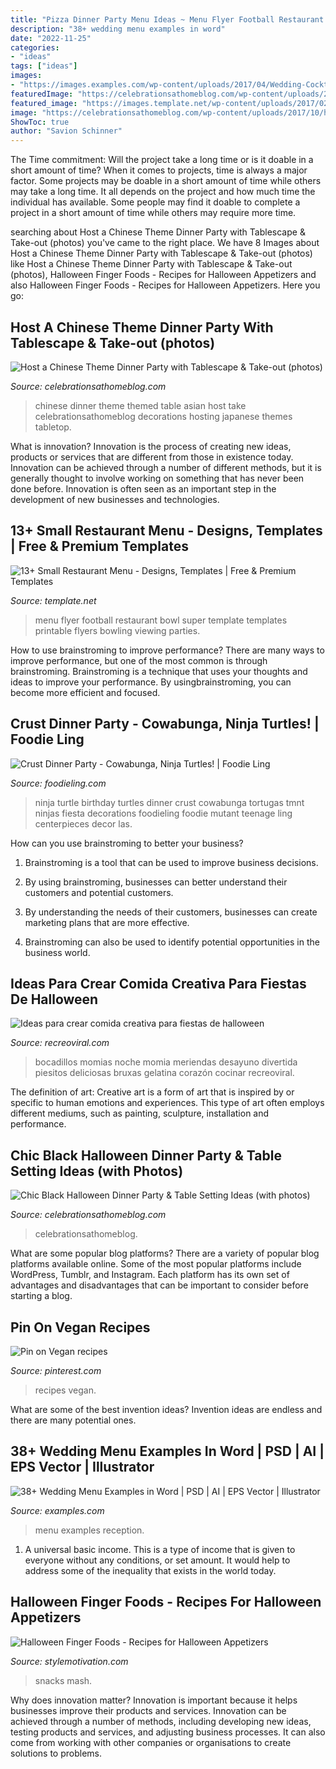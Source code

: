 ```yaml
---
title: "Pizza Dinner Party Menu Ideas ~ Menu Flyer Football Restaurant Bowl Super Template Templates Printable Flyers Bowling Viewing Parties"
description: "38+ wedding menu examples in word"
date: "2022-11-25"
categories:
- "ideas"
tags: ["ideas"]
images:
- "https://images.examples.com/wp-content/uploads/2017/04/Wedding-Cocktail-Reception-Menu.jpg"
featuredImage: "https://celebrationsathomeblog.com/wp-content/uploads/2017/02/chinese-theme-new-year-dinner-party-tabletop.jpg"
featured_image: "https://images.template.net/wp-content/uploads/2017/02/13165127/Small-Restaurant-Super-Bowl-Menu-Template.jpg"
image: "https://celebrationsathomeblog.com/wp-content/uploads/2017/10/halloween-themed-dinner-party-630x945.jpg"
ShowToc: true
author: "Savion Schinner"
---
```



The Time commitment: Will the project take a long time or is it doable in a short amount of time?
When it comes to projects, time is always a major factor. Some projects may be doable in a short amount of time while others may take a long time. It all depends on the project and how much time the individual has available. Some people may find it doable to complete a project in a short amount of time while others may require more time.

	

		
searching about Host a Chinese Theme Dinner Party with Tablescape &amp; Take-out (photos) you've came to the right place. We have 8 Images about Host a Chinese Theme Dinner Party with Tablescape &amp; Take-out (photos) like Host a Chinese Theme Dinner Party with Tablescape &amp; Take-out (photos), Halloween Finger Foods - Recipes for Halloween Appetizers and also Halloween Finger Foods - Recipes for Halloween Appetizers. Here you go:
		
    
## Host A Chinese Theme Dinner Party With Tablescape &amp; Take-out (photos)

<img loading=lazy src="https://celebrationsathomeblog.com/wp-content/uploads/2017/02/chinese-theme-new-year-dinner-party-tabletop.jpg" onerror="this.onerror=null;this.src='https://tse1.mm.bing.net/th?id=OIP.XzU0-WApI6rUHthzMjcfowHaLH&amp;pid=15.1';" alt="Host a Chinese Theme Dinner Party with Tablescape &amp; Take-out (photos)">

_Source: celebrationsathomeblog.com_

>chinese dinner theme themed table asian host take celebrationsathomeblog decorations hosting japanese themes tabletop. 

	

What is innovation?
Innovation is the process of creating new ideas, products or services that are different from those in existence today. Innovation can be achieved through a number of different methods, but it is generally thought to involve working on something that has never been done before. Innovation is often seen as an important step in the development of new businesses and technologies.

    
## 13+ Small Restaurant Menu - Designs, Templates | Free &amp; Premium Templates

<img loading=lazy src="https://images.template.net/wp-content/uploads/2017/02/13165127/Small-Restaurant-Super-Bowl-Menu-Template.jpg" onerror="this.onerror=null;this.src='https://tse2.mm.bing.net/th?id=OIP.Wa3xYZN_cJHvaII8JTRC9AHaE7&amp;pid=15.1';" alt="13+ Small Restaurant Menu - Designs, Templates | Free &amp; Premium Templates">

_Source: template.net_

>menu flyer football restaurant bowl super template templates printable flyers bowling viewing parties. 

	

How to use brainstroming to improve performance?
There are many ways to improve performance, but one of the most common is through brainstroming. Brainstroming is a technique that uses your thoughts and ideas to improve your performance. By usingbrainstroming, you can become more efficient and focused.

    
## Crust Dinner Party - Cowabunga, Ninja Turtles! | Foodie Ling

<img loading=lazy src="https://foodieling.com/wp-content/uploads/2013/05/CrustDinnerParty2528252529-3.jpg" onerror="this.onerror=null;this.src='https://tse4.mm.bing.net/th?id=OIP.quw2GdQ41QA6SDkdcn9xmAHaJ4&amp;pid=15.1';" alt="Crust Dinner Party - Cowabunga, Ninja Turtles! | Foodie Ling">

_Source: foodieling.com_

>ninja turtle birthday turtles dinner crust cowabunga tortugas tmnt ninjas fiesta decorations foodieling foodie mutant teenage ling centerpieces decor las. 

	

How can you use brainstroming to better your business?
1. Brainstroming is a tool that can be used to improve business decisions.
2. By using brainstroming, businesses can better understand their customers and potential customers.

3. By understanding the needs of their customers, businesses can create marketing plans that are more effective.

4. Brainstroming can also be used to identify potential opportunities in the business world.

    
## Ideas Para Crear Comida Creativa Para Fiestas De Halloween

<img loading=lazy src="https://www.recreoviral.com/wp-content/uploads/2014/10/sandwich.jpg" onerror="this.onerror=null;this.src='https://tse4.mm.bing.net/th?id=OIP.bj6Y5sBf9aUY2G6OTaTk1gHaF8&amp;pid=15.1';" alt="Ideas para crear comida creativa para fiestas de halloween">

_Source: recreoviral.com_

>bocadillos momias noche momia meriendas desayuno divertida piesitos deliciosas bruxas gelatina corazón cocinar recreoviral. 

	

The definition of art:
Creative art is a form of art that is inspired by or specific to human emotions and experiences. This type of art often employs different mediums, such as painting, sculpture, installation and performance.

    
## Chic Black Halloween Dinner Party &amp; Table Setting Ideas (with Photos)

<img loading=lazy src="https://celebrationsathomeblog.com/wp-content/uploads/2017/10/halloween-themed-dinner-party-630x945.jpg" onerror="this.onerror=null;this.src='https://tse3.mm.bing.net/th?id=OIP.XPuxh-eYtz4M-5qCV7L_BQHaLH&amp;pid=15.1';" alt="Chic Black Halloween Dinner Party &amp; Table Setting Ideas (with photos)">

_Source: celebrationsathomeblog.com_

>celebrationsathomeblog. 

	

What are some popular blog platforms?
There are a variety of popular blog platforms available online. Some of the most popular platforms include WordPress, Tumblr, and Instagram. Each platform has its own set of advantages and disadvantages that can be important to consider before starting a blog.

    
## Pin On Vegan Recipes

<img loading=lazy src="https://i.pinimg.com/736x/59/f0/a6/59f0a675075d7933a57bd58b11dbe31e.jpg" onerror="this.onerror=null;this.src='https://tse3.mm.bing.net/th?id=OIP.xt6JeerVmmVljULOyoo7GQHaLH&amp;pid=15.1';" alt="Pin on Vegan recipes">

_Source: pinterest.com_

>recipes vegan. 

	

What are some of the best invention ideas?
Invention ideas are endless and there are many potential ones.

    
## 38+ Wedding Menu Examples In Word | PSD | AI | EPS Vector | Illustrator

<img loading=lazy src="https://images.examples.com/wp-content/uploads/2017/04/Wedding-Cocktail-Reception-Menu.jpg" onerror="this.onerror=null;this.src='https://tse1.mm.bing.net/th?id=OIP.-PLW3XaKGcD7G7iCwx0O3gHaHa&amp;pid=15.1';" alt="38+ Wedding Menu Examples in Word | PSD | AI | EPS Vector | Illustrator">

_Source: examples.com_

>menu examples reception. 

	

1. A universal basic income. This is a type of income that is given to everyone without any conditions, or set amount. It would help to address some of the inequality that exists in the world today.

    
## Halloween Finger Foods - Recipes For Halloween Appetizers

<img loading=lazy src="https://www.stylemotivation.com/wp-content/uploads/2019/10/halloween-appetizers-1561040502.jpg" onerror="this.onerror=null;this.src='https://tse1.mm.bing.net/th?id=OIP.rGsZc7Xj_Bs3BwGV1laW9QHaHZ&amp;pid=15.1';" alt="Halloween Finger Foods - Recipes for Halloween Appetizers">

_Source: stylemotivation.com_

>snacks mash. 

	

Why does innovation matter?
Innovation is important because it helps businesses improve their products and services. Innovation can be achieved through a number of methods, including developing new ideas, testing products and services, and adjusting business processes. It can also come from working with other companies or organisations to create solutions to problems.

